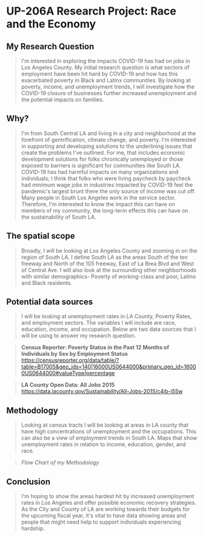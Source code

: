 # UP-206A Research Project: Race and the Economy

## My Research Question
>I'm interested in exploring the impacts COVID-19 has had on jobs in Los Angeles County.  My initial research question is what sectors of employment have been hit hard by COVID-19 and how has this exacerbated poverty in Black and Latinx communities. By looking at poverty, income, and unemployment trends, I will investigate how the COVID-19 closure of businesses further increased unemployment and the potential impacts on families. 

## Why?
>I'm from South Central LA and living in a city and neighborhood at the forefront of gentrification, climate change, and poverty. I'm interested in supporting and developing solutions to the underlining issues that create the problems I've outlined. For me, that includes economic development solutions for folks chronically unemployed or those exposed to barriers is significant for communities like South LA. COVID-19 has had harmful impacts on many organizations and individuals; I think that folks who were living paycheck by paycheck had minimum wage jobs in industries impacted by COVID-19 feel the pandemic's largest brunt there the only source of income was cut off. Many people in South Los Angeles work in the service sector. Therefore, I'm interested to know the impact this can have on members of my community, the long-term effects this can have on the sustainability of South LA. 

## The spatial scope 
>Broadly, I will be looking at Los Angeles County and zooming in on the region of South LA. I define South LA as the areas  South of the ten freeway and North of the 105 freeway, East of La Brea Blvd and West of Central Ave.  I will also look at the surrounding other neighborhoods with similar demographics- Poverty of working-class and poor, Latino and Black residents.

## Potential data sources 

>I will be looking at unemployment rates in LA County, Poverty Rates, and employment sectors. The variables I will include are race, education, income, and occupation. Below are two data sources that I will be using to answer my research question.

>**Census Reporter: Poverty Status in the Past 12 Months of Individuals by Sex by Employment Status**
>https://censusreporter.org/data/table/?table=B17005&geo_ids=140|16000US0644000&primary_geo_id=16000US0644000#valueType|percentage

>**LA County Open Data: All Jobs 2015**
>https://data.lacounty.gov/Sustainability/All-Jobs-2015/c4jb-i55w

## Methodology
> Looking at census tracts I will be looking at areas in LA county that have high concentrations of unemployment and the occupations. This can also be a view of employment trends in South LA. Maps that show unemployment rates in relation to income, education, gender, and race. 

>_Flow Chart of my Methodology_ 
>

## Conclusion 
>I'm hoping to show the areas hardest hit by increased unemployment rates in Los Angeles and offer possible economic recovery strategies. As the City and County of LA are working towards their budgets for the upcoming fiscal year, it's vital to have data showing areas and people that might need help to support individuals experiencing hardship. 


